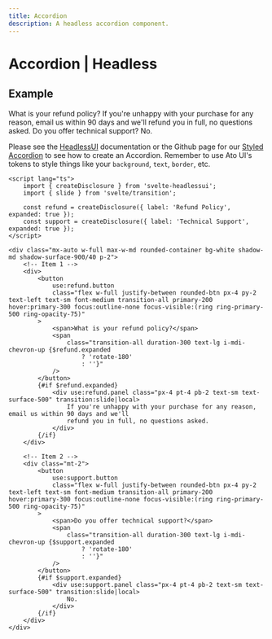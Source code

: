 ```yaml
---
title: Accordion
description: A headless accordion component.
---
```


<script>
	import Usage from '../Usage.svelte';
    import Accordion from '$lib/components/accordion/Accordion.svelte';
    import AccordionItem from '$lib/components/accordion/AccordionItem.svelte';
</script>

# Accordion | Headless

## Example

<Usage height="h-60">
    <Accordion collapse>
        <AccordionItem label="refund policy" open>
            <svelte:fragment slot="title">What is your refund policy?</svelte:fragment>
            <svelte:fragment slot="content"
                >If you're unhappy with your purchase for any reason, email us within 90 days and we'll refund
                you in full, no questions asked.</svelte:fragment
            >
        </AccordionItem>
        <AccordionItem label="technical support" buttonStyles="secondary-200 hover:secondary-300">
            <svelte:fragment slot="title">Do you offer technical support?</svelte:fragment>
            <svelte:fragment slot="content">No.</svelte:fragment>
        </AccordionItem>
    </Accordion>
</Usage>

Please see the [HeadlessUI](https://captaincodeman.github.io/svelte-headlessui/disclosure/) documentation or the Github page for our [Styled Accordion](https://github.com/bennymi/ato-ui/blob/main/src/lib/components/accordion/Accordion.svelte) to see how to create an Accordion. Remember to use Ato UI's tokens to style things like your `background`, `text`, `border`, etc.

```svelte showCode=true
<script lang="ts">
	import { createDisclosure } from 'svelte-headlessui';
	import { slide } from 'svelte/transition';

	const refund = createDisclosure({ label: 'Refund Policy', expanded: true });
	const support = createDisclosure({ label: 'Technical Support', expanded: true });
</script>

<div class="mx-auto w-full max-w-md rounded-container bg-white shadow-md shadow-surface-900/40 p-2">
    <!-- Item 1 -->
	<div>
		<button
			use:refund.button
			class="flex w-full justify-between rounded-btn px-4 py-2 text-left text-sm font-medium transition-all primary-200 hover:primary-300 focus:outline-none focus-visible:(ring ring-primary-500 ring-opacity-75)"
		>
			<span>What is your refund policy?</span>
			<span
				class="transition-all duration-300 text-lg i-mdi-chevron-up {$refund.expanded
					? 'rotate-180'
					: ''}"
			/>
		</button>
		{#if $refund.expanded}
			<div use:refund.panel class="px-4 pt-4 pb-2 text-sm text-surface-500" transition:slide|local>
				If you're unhappy with your purchase for any reason, email us within 90 days and we'll
				refund you in full, no questions asked.
			</div>
		{/if}
	</div>

    <!-- Item 2 -->
	<div class="mt-2">
		<button
			use:support.button
			class="flex w-full justify-between rounded-btn px-4 py-2 text-left text-sm font-medium transition-all primary-200 hover:primary-300 focus:outline-none focus-visible:(ring ring-primary-500 ring-opacity-75)"
		>
			<span>Do you offer technical support?</span>
			<span
				class="transition-all duration-300 text-lg i-mdi-chevron-up {$support.expanded
					? 'rotate-180'
					: ''}"
			/>
		</button>
		{#if $support.expanded}
			<div use:support.panel class="px-4 pt-4 pb-2 text-sm text-surface-500" transition:slide|local>
				No.
			</div>
		{/if}
	</div>
</div>
```